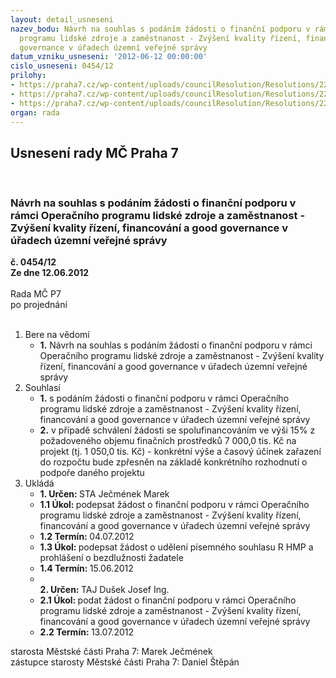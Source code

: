 ```yaml
---
layout: detail_usneseni
nazev_bodu: Návrh na souhlas s podáním žádosti o finanční podporu v rámci Operačního
  programu lidské zdroje a zaměstnanost - Zvýšení kvality řízení, financování a good
  governance v úřadech územní veřejné správy
datum_vzniku_usneseni: '2012-06-12 00:00:00'
cislo_usneseni: 0454/12
prilohy:
- https://praha7.cz/wp-content/uploads/councilResolution/Resolutions/22736/33-12-vyzva89.pdf
- https://praha7.cz/wp-content/uploads/councilResolution/Resolutions/22736/33-12-zadostmhmp.doc
- https://praha7.cz/wp-content/uploads/councilResolution/Resolutions/22736/33-12-bezdluznost.doc
organ: rada
---
```

<div id="ucUsn_pList" class="usn">
	<span><h2>Usnesení rady MČ Praha 7 </h2>
<br></span><div class="standBody">
<span><h3>Návrh na souhlas s podáním žádosti o finanční podporu v rámci Operačního programu lidské zdroje a zaměstnanost - Zvýšení kvality řízení, financování a good governance v úřadech územní veřejné správy</h3></span><div class="center">
		<strong>č. 0454/12</strong><br>
	</div>
<div class="center">
		<strong>Ze dne 12.06.2012</strong><br><br>
	</div>Rada MČ P7<br> po projednání<br><br><ol>
<li>Bere na vědomí<ul><li>
<strong>1.</strong> Návrh na souhlas s podáním žádosti o finanční podporu v rámci Operačního programu lidské zdroje a zaměstnanost - Zvýšení kvality řízení, financování a good governance v úřadech územní veřejné správy</li></ul>
</li>
<li>Souhlasí<ul>
<li>
<strong>1.</strong> s podáním žádosti o finanční podporu v rámci Operačního programu lidské zdroje a zaměstnanost - Zvýšení kvality řízení, financování a good governance v úřadech územní veřejné správy</li>
<li>
<strong>2.</strong> v případě schválení žádosti se spolufinancováním ve výši 15% z požadoveného objemu finačních prostředků 7 000,0 tis. Kč na projekt (tj. 1 050,0 tis. Kč) - konkrétní výše a časový účinek zařazení do rozpočtu bude zpřesněn na základě konkrétního rozhodnutí o podpoře daného projektu</li>
</ul>
</li>
<li>Ukládá<ul>
<li>
<strong>1. Určen: </strong>STA Ječmének Marek</li>
<li>
<strong>1.1 Úkol: </strong>podepsat žádost o finanční podporu v rámci Operačního programu lidské zdroje a zaměstnanost - Zvýšení kvality řízení, financování a good governance v úřadech územní veřejné správy</li>
<li>
<strong>1.2 Termín: </strong>04.07.2012</li>
<li>
<strong>1.3 Úkol: </strong>podepsat žádost o udělení písemného souhlasu R HMP a prohlášení o bezdlužnosti žadatele</li>
<li>
<strong>1.4 Termín: </strong>15.06.2012</li>
<li>
<strong><br>2. Určen: </strong>TAJ Dušek Josef Ing.</li>
<li>
<strong>2.1 Úkol: </strong>podat žádost o finanční podporu v rámci Operačního programu lidské zdroje a zaměstnanost - Zvýšení kvality řízení, financování a good governance v úřadech územní veřejné správy</li>
<li>
<strong>2.2 Termín: </strong>13.07.2012</li>
</ul>
</li>
</ol>starosta Městské části Praha 7: Marek Ječmének<br>zástupce starosty Městské části Praha 7: Daniel Štěpán 
</div>
</div>